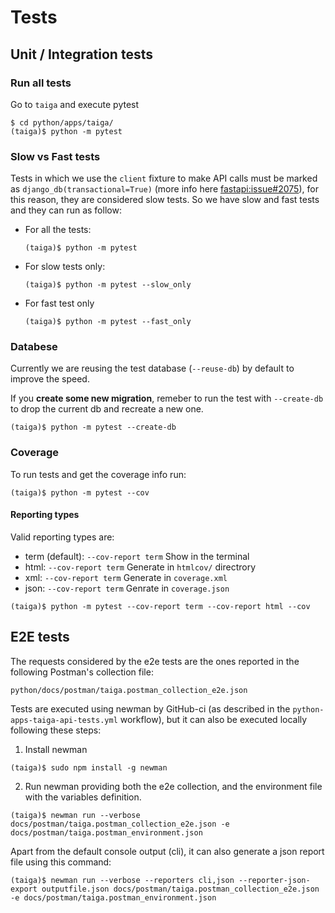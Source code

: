 # Tests


## Unit / Integration tests

### Run all tests

Go to `taiga` and execute pytest

```shell
$ cd python/apps/taiga/
(taiga)$ python -m pytest
```

### Slow vs Fast tests

Tests in which we use the `client` fixture to make API calls must be marked as `django_db(transactional=True)` (more info here [fastapi:issue#2075](https://github.com/tiangolo/fastapi/issues/2075)), for this reason, they are considered slow tests. So we have slow and fast tests and they can run as follow:

- For all the tests:
  ```shell
  (taiga)$ python -m pytest
  ```
- For slow tests only:
  ```shell
  (taiga)$ python -m pytest --slow_only
  ```
- For fast test only
  ```shell
  (taiga)$ python -m pytest --fast_only
  ```


### Databese

Currently we are reusing the test database (`--reuse-db`) by default to improve the speed.

If you **create some new migration**, remeber to run the test with `--create-db` to drop the current db and recreate a new one.

```shell
(taiga)$ python -m pytest --create-db
```

### Coverage

To run tests and get the coverage info run:

```shell
(taiga)$ python -m pytest --cov
```

#### Reporting types

Valid reporting types are:

- term (default): `--cov-report term` Show in the terminal
- html: `--cov-report term` Generate in `htmlcov/` directrory
- xml: `--cov-report term` Generate in `coverage.xml`
- json: `--cov-report term` Genrate in `coverage.json`

```shell
(taiga)$ python -m pytest --cov-report term --cov-report html --cov
```


## E2E tests

The requests considered by the e2e tests are the ones reported in the following Postman's collection file:

```
python/docs/postman/taiga.postman_collection_e2e.json
```

Tests are executed using newman by GitHub-ci (as described in the `python-apps-taiga-api-tests.yml` workflow), but it can also be executed locally following these steps:

1. Install newman
```shell
(taiga)$ sudo npm install -g newman
```
2. Run newman providing both the e2e collection, and the environment file with the variables definition.

```shell
(taiga)$ newman run --verbose docs/postman/taiga.postman_collection_e2e.json -e docs/postman/taiga.postman_environment.json
 ```

Apart from the default console output (cli), it can also generate a json report file using this command:
```shell
(taiga)$ newman run --verbose --reporters cli,json --reporter-json-export outputfile.json docs/postman/taiga.postman_collection_e2e.json -e docs/postman/taiga.postman_environment.json
 ```
